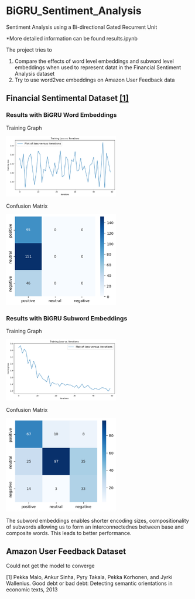 # BiGRU_Sentiment_Analysis
Sentiment Analysis using a Bi-directional Gated Recurrent Unit

*More detailed information can be found results.ipynb

The project tries to 
1. Compare the effects of word level embeddings and subword level embeddings when used to represent datat in the Financial Sentiment Analysis dataset
2. Try to use word2vec embeddings on Amazon User Feedback data

## Financial Sentimental Dataset [[1]](#1)

### Results with BiGRU Word Embeddings

Training Graph

<img src="Result_figures/bi_gru_manual_loss.png" width="300" />

Confusion Matrix

<img src="Result_figures/bi_gru_manual_cm.png" width="300" />

### Results with BiGRU Subword Embeddings

Training Graph

<img src="Result_figures/bi_gru_bert_loss.png" width="300" />

Confusion Matrix

<img src="Result_figures/bi_gru_bert_cm.png" width="300" />

The subword embeddings enables shorter encoding sizes, compositionality of subwords allowing us to form an interconnectednes between base and composite words. This leads to better performance.

## Amazon User Feedback Dataset
Could not get the model to converge





<a id="1">[1]</a> 
Pekka Malo, Ankur Sinha, Pyry Takala, Pekka Korhonen, and Jyrki Wallenius. Good debt or bad debt: Detecting semantic orientations in economic texts, 2013
